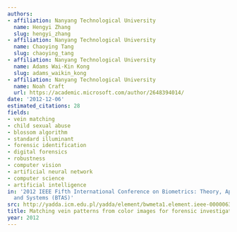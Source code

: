 ```yaml
---
authors:
- affiliation: Nanyang Technological University
  name: Hengyi Zhang
  slug: hengyi_zhang
- affiliation: Nanyang Technological University
  name: Chaoying Tang
  slug: chaoying_tang
- affiliation: Nanyang Technological University
  name: Adams Wai-Kin Kong
  slug: adams_waikin_kong
- affiliation: Nanyang Technological University
  name: Noah Craft
  url: https://academic.microsoft.com/author/2648394014/
date: '2012-12-06'
estimated_citations: 28
fields:
- vein matching
- child sexual abuse
- blossom algorithm
- standard illuminant
- forensic identification
- digital forensics
- robustness
- computer vision
- artificial neural network
- computer science
- artificial intelligence
in: '2012 IEEE Fifth International Conference on Biometrics: Theory, Applications
  and Systems (BTAS)'
src: http://yadda.icm.edu.pl/yadda/element/bwmeta1.element.ieee-000006374560
title: Matching vein patterns from color images for forensic investigation
year: 2012
---
```

